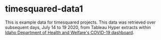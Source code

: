 # timesquared-data1

This is example data for timesquared projects. This data was retrieved over subsequent days, July 14 to 19 2020,
from Tableau Hyper extracts within 
[Idaho Department of Health and Welfare's COVID-19 dashboard](https://public.tableau.com/workbooks/DPHIdahoCOVID-19Dashboard_V2.twb).
